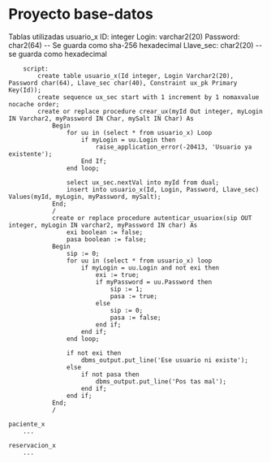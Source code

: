 Proyecto base-datos
==========

Tablas utilizadas
	usuario_x
		ID: integer
		Login: varchar2(20)
		Password: char2(64) -- Se guarda como sha-256 hexadecimal
		Llave_sec: char2(20) --se guarda como hexadecimal
		
		script:
			create table usuario_x(Id integer, Login Varchar2(20), Password char(64), Llave_sec char(40), Constraint ux_pk Primary Key(Id));
			create sequence ux_sec start with 1 increment by 1 nomaxvalue nocache order;
			create or replace procedure crear_ux(myId Out integer, myLogin IN Varchar2, myPassword IN Char, mySalt IN Char) As
				Begin
					for uu in (select * from usuario_x) Loop
						if myLogin = uu.Login then
							raise_application_error(-20413, 'Usuario ya existente');
						End If;
					end loop;

					select ux_sec.nextVal into myId from dual;
					insert into usuario_x(Id, Login, Password, Llave_sec) Values(myId, myLogin, myPassword, mySalt);
				End;
				/
				create or replace procedure autenticar_usuariox(sip OUT integer, myLogin IN varchar2, myPassword IN char) As
				    exi boolean := false;
				    pasa boolean := false;
				Begin
				    sip := 0;
				    for uu in (select * from usuario_x) loop
				        if myLogin = uu.Login and not exi then
				            exi := true;
				            if myPassword = uu.Password then
				                sip := 1;
				                pasa := true;
				            else
				                sip := 0;
				                pasa := false;
				            end if;
				        end if;
				    end loop;
				
				    if not exi then
				        dbms_output.put_line('Ese usuario ni existe');
				    else
				        if not pasa then
				            dbms_output.put_line('Pos tas mal');
				        end if;
				    end if;
				End;
				/
	
	paciente_x
		...
		
	reservacion_x
		...
